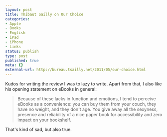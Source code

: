```yaml
---
layout: post
title: Thibaut Sailly on Our Choice
categories:
- Apple
- Books
- English
- iPad
- iPhone
- Links
status: publish
type: post
published: true
meta: {}
external-url: http://bureau.tsailly.net/2011/05/our-choice.html
---
```

Kudos for writing the review I was to lazy to write. Apart from that, I also like his opening statement on eBooks in general:

> Because of these lacks in function and emotions, I tend to perceive eBooks as a convenience: you can buy them from your couch, they have no weight, and they don't age. You give away all the sexyness, presence and reliability of a nice paper book for accessibility and zero impact on your bookshelf.

That's kind of sad, but also true.
